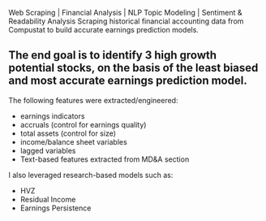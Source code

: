 Web Scraping | Financial Analysis | NLP Topic Modeling | Sentiment & Readability Analysis
Scraping historical financial accounting data from Compustat to build accurate earnings prediction models.

## The end goal is to identify 3 high growth potential stocks, on the basis of the least biased and most accurate earnings prediction model.
The following features were extracted/engineered:
- earnings indicators
- accruals (control for earnings quality)
- total assets (control for size)
- income/balance sheet variables
- lagged variables
- Text-based features extracted from MD&A section

I also leveraged research-based models such as:
- HVZ
- Residual Income
- Earnings Persistence
